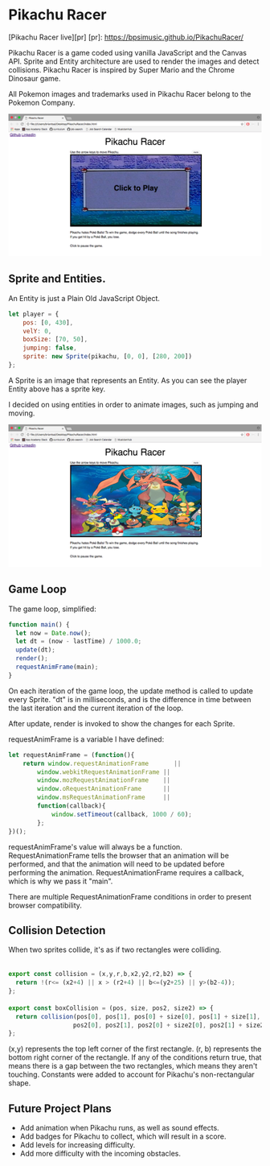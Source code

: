 # Pikachu Racer

[Pikachu Racer live][pr]
[pr]: https://bpsimusic.github.io/PikachuRacer/

Pikachu Racer is a game coded using vanilla JavaScript and the Canvas API. Sprite and Entity architecture are used to render the images and detect collisions. Pikachu Racer is inspired by Super Mario and the Chrome Dinosaur game.

All Pokemon images and trademarks used in Pikachu Racer belong to the Pokemon Company.

![image of Songs Index](/docs/splash.png)

## Sprite and Entities.

An Entity is just a Plain Old JavaScript Object.

```javascript
let player = {
    pos: [0, 430],
    velY: 0,
    boxSize: [70, 50],
    jumping: false,
    sprite: new Sprite(pikachu, [0, 0], [280, 200])
};
```

A Sprite is an image that represents an Entity. As you can see the player Entity above has a sprite key.

I decided on using entities in order to animate images, such as jumping and moving.

![image of Songs Index](/docs/PikachuDemo.png)


## Game Loop

The game loop, simplified:

```javascript
function main() {
  let now = Date.now();
  let dt = (now - lastTime) / 1000.0;
  update(dt);
  render();
  requestAnimFrame(main);
}
```

On each iteration of the game loop, the update method is called to update every Sprite. "dt" is in milliseconds, and is the difference in time between the last iteration and the current iteration of the loop.

After update, render is invoked to show the changes for each Sprite.

requestAnimFrame is a variable I have defined:

```javascript
let requestAnimFrame = (function(){
    return window.requestAnimationFrame       ||
        window.webkitRequestAnimationFrame ||
        window.mozRequestAnimationFrame    ||
        window.oRequestAnimationFrame      ||
        window.msRequestAnimationFrame     ||
        function(callback){
            window.setTimeout(callback, 1000 / 60);
        };
})();
```
requestAnimFrame's value will always be a function. RequestAnimationFrame tells the browser that an animation will be performed, and that the animation will need to be updated before performing the animation. RequestAnimationFrame requires a callback, which is why we pass it "main".

There are multiple RequestAnimationFrame conditions in order to present browser compatibility.

## Collision Detection

When two sprites collide, it's as if two rectangles were colliding.

```javascript

export const collision = (x,y,r,b,x2,y2,r2,b2) => {
  return !(r<= (x2+4) || x > (r2+4) || b<=(y2+25) || y>(b2-4));
};

export const boxCollision = (pos, size, pos2, size2) => {
  return collision(pos[0], pos[1], pos[0] + size[0], pos[1] + size[1],
                  pos2[0], pos2[1], pos2[0] + size2[0], pos2[1] + size2[1]);
};
```

(x,y) represents the top left corner of the first rectangle. (r, b) represents the bottom right corner of the rectangle. If any of the conditions return true, that means there is a gap between the two rectangles, which means they aren't touching. Constants were added to account for Pikachu's non-rectangular shape.

## Future Project Plans

- Add animation when Pikachu runs, as well as sound effects.
- Add badges for Pikachu to collect, which will result in a score.
- Add levels for increasing difficulty.
- Add more difficulty with the incoming obstacles.
